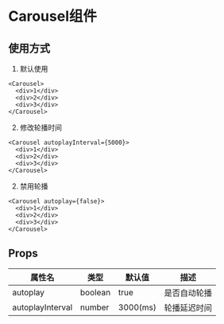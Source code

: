 # Carousel组件

## 使用方式
1. 默认使用
```tsx
<Carousel>
  <div>1</div>
  <div>2</div>
  <div>3</div>
</Carousel>
```

2. 修改轮播时间
```tsx
<Carousel autoplayInterval={5000}>
  <div>1</div>
  <div>2</div>
  <div>3</div>
</Carousel>
```

2. 禁用轮播
```tsx
<Carousel autoplay={false}>
  <div>1</div>
  <div>2</div>
  <div>3</div>
</Carousel>
```

## Props
| 属性名      | 类型 | 默认值 | 描述 |
| ----------- | ----------- |  --- | --- |
| autoplay      | boolean | true | 是否自动轮播 |
| autoplayInterval   | number | 3000(ms) | 轮播延迟时间 |
